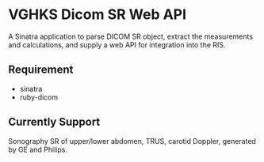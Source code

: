 VGHKS Dicom SR Web API
======================

A Sinatra application to parse DICOM SR object, extract the measurements and calculations, and supply a web API for integration into the RIS.

## Requirement

- sinatra
- ruby-dicom

## Currently Support

Sonography SR of upper/lower abdomen, TRUS, carotid Doppler, generated by GE and Philips. 
